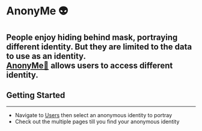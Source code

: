 # AnonyMe 👽
People enjoy hiding behind mask, portraying different identity. But they are limited to the data to use as an identity. <br>
[AnonyMe👻](https://anonyme-drab.vercel.app/) allows users to access different identity. 
---



## Getting Started
---
- Navigate to [Users](https://anonyme-drab.vercel.app/user) then select an anonymous identity to portray
- Check out the multiple pages till you find your anonymous identity
